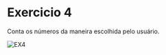 <h1>Exercicio 4</h1>
<p>Conta os números da maneira escolhida pelo usuário.</p>

![EX4](https://user-images.githubusercontent.com/114416169/224169299-1db3a61e-5475-4638-95ef-1d76a18b9836.gif)

